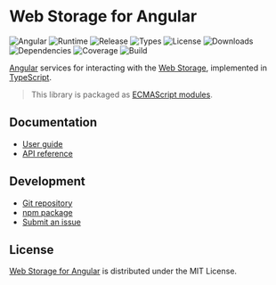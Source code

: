 # Web Storage for Angular
![Angular](https://badgen.net/badge/angular/%3E%3D9.1.0/green) ![Runtime](https://badgen.net/npm/node/@cedx/ngx-webstorage) ![Release](https://badgen.net/npm/v/@cedx/ngx-webstorage) ![Types](https://badgen.net/npm/types/@cedx/ngx-webstorage) ![License](https://badgen.net/npm/license/@cedx/ngx-webstorage) ![Downloads](https://badgen.net/npm/dt/@cedx/ngx-webstorage) ![Dependencies](https://badgen.net/david/dep/cedx/ngx-webstorage) ![Coverage](https://badgen.net/coveralls/c/github/cedx/ngx-webstorage) ![Build](https://badgen.net/github/checks/cedx/ngx-webstorage)

[Angular](https://angular.io) services for interacting with the [Web Storage](https://developer.mozilla.org/en-US/docs/Web/API/Storage), implemented in [TypeScript](https://www.typescriptlang.org).

> This library is packaged as [ECMAScript modules](https://nodejs.org/api/esm.html).

## Documentation
- [User guide](https://docs.belin.io/ngx-webstorage)
- [API reference](https://api.belin.io/ngx-webstorage)

## Development
- [Git repository](https://git.belin.io/cedx/ngx-webstorage)
- [npm package](https://www.npmjs.com/package/@cedx/ngx-webstorage)
- [Submit an issue](https://git.belin.io/cedx/ngx-webstorage/issues)

## License
[Web Storage for Angular](https://docs.belin.io/ngx-webstorage) is distributed under the MIT License.
